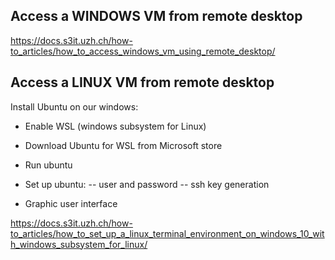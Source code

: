 

## Access a WINDOWS VM from remote desktop
https://docs.s3it.uzh.ch/how-to_articles/how_to_access_windows_vm_using_remote_desktop/

## Access a LINUX VM from remote desktop
Install Ubuntu on our windows:
- Enable WSL (windows subsystem for Linux)
- Download Ubuntu for WSL from Microsoft store
- Run ubuntu
- Set up ubuntu:
-- user and password
-- ssh key generation

- Graphic user interface

https://docs.s3it.uzh.ch/how-to_articles/how_to_set_up_a_linux_terminal_environment_on_windows_10_with_windows_subsystem_for_linux/
